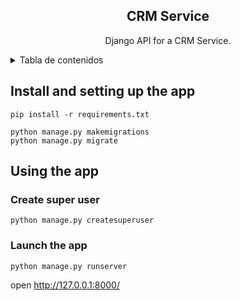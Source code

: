 <a name="readme-top"></a>

<div align="center">

## CRM Service
Django API for a CRM Service.

</div>

<details>
<summary>Tabla de contenidos</summary>

- [Install and setting up the app](#Install-and-setting-up-the-app)
- [Using the app](#Using-the-app)
  - [Create super user](#Create-super-user)
  - [Launch the app](#Launch-the-app)

</details>

## Install and setting up the app
```shell
pip install -r requirements.txt
```

```shell
python manage.py makemigrations
python manage.py migrate
```

## Using the app
### Create super user
```shell
python manage.py createsuperuser
```

### Launch the app
```shell
python manage.py runserver
```
open http://127.0.0.1:8000/
